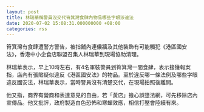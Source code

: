```yaml
---
layout: post
title: 林瑞華稱警員沒交代筲箕灣食肆內物品哪些字眼涉違法
date: 2020-07-02 15:08:31.000000000 +08:00
categories: rss
---
```


筲箕灣有食肆遭警方警告，被指舖內連儂牆及其他裝飾有可能觸犯《港區國安法》，香港中小企食店聯盟召集人林瑞華到現場協助清理。

林瑞華表示，早上10時左右，有4名軍裝警員到筲箕灣一間食肆，表示接獲報案指，店內有張貼疑似違反《港區國安法》的物品。至於違反哪一條法例及哪些字眼違反國安法，林瑞華表示，當時警員沒有清楚交代，在現場拍照後離開。

他又指，商界有營商和表達意見的自由，若「黃店」擔心誤墮法網，可先移除店內宣傳品。他又批評，政府製造白色恐怖和寒蟬效應，相信打壓會陸續有來。
